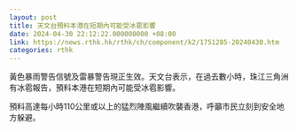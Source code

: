 ```yaml
---
layout: post
title: 天文台預料本港在短期內可能受冰雹影響
date: 2024-04-30 22:12:22.000000000 +08:00
link: https://news.rthk.hk/rthk/ch/component/k2/1751285-20240430.htm
categories: rthk
---
```


黃色暴雨警告信號及雷暴警告現正生效。天文台表示，在過去數小時，珠江三角洲有冰雹報告，預料本港在短期內可能受冰雹影響。

預料高達每小時110公里或以上的猛烈陣風繼續吹襲香港，呼籲市民立刻到安全地方躲避。
